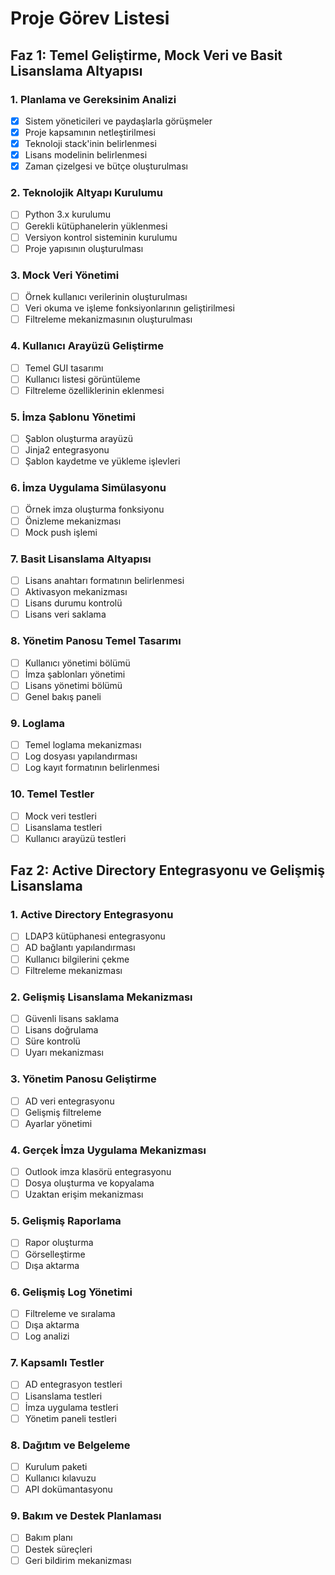 # Proje Görev Listesi

## Faz 1: Temel Geliştirme, Mock Veri ve Basit Lisanslama Altyapısı

### 1. Planlama ve Gereksinim Analizi
- [x] Sistem yöneticileri ve paydaşlarla görüşmeler
- [x] Proje kapsamının netleştirilmesi
- [x] Teknoloji stack'inin belirlenmesi
- [x] Lisans modelinin belirlenmesi
- [x] Zaman çizelgesi ve bütçe oluşturulması

### 2. Teknolojik Altyapı Kurulumu
- [ ] Python 3.x kurulumu
- [ ] Gerekli kütüphanelerin yüklenmesi
- [ ] Versiyon kontrol sisteminin kurulumu
- [ ] Proje yapısının oluşturulması

### 3. Mock Veri Yönetimi
- [ ] Örnek kullanıcı verilerinin oluşturulması
- [ ] Veri okuma ve işleme fonksiyonlarının geliştirilmesi
- [ ] Filtreleme mekanizmasının oluşturulması

### 4. Kullanıcı Arayüzü Geliştirme
- [ ] Temel GUI tasarımı
- [ ] Kullanıcı listesi görüntüleme
- [ ] Filtreleme özelliklerinin eklenmesi

### 5. İmza Şablonu Yönetimi
- [ ] Şablon oluşturma arayüzü
- [ ] Jinja2 entegrasyonu
- [ ] Şablon kaydetme ve yükleme işlevleri

### 6. İmza Uygulama Simülasyonu
- [ ] Örnek imza oluşturma fonksiyonu
- [ ] Önizleme mekanizması
- [ ] Mock push işlemi

### 7. Basit Lisanslama Altyapısı
- [ ] Lisans anahtarı formatının belirlenmesi
- [ ] Aktivasyon mekanizması
- [ ] Lisans durumu kontrolü
- [ ] Lisans veri saklama

### 8. Yönetim Panosu Temel Tasarımı
- [ ] Kullanıcı yönetimi bölümü
- [ ] İmza şablonları yönetimi
- [ ] Lisans yönetimi bölümü
- [ ] Genel bakış paneli

### 9. Loglama
- [ ] Temel loglama mekanizması
- [ ] Log dosyası yapılandırması
- [ ] Log kayıt formatının belirlenmesi

### 10. Temel Testler
- [ ] Mock veri testleri
- [ ] Lisanslama testleri
- [ ] Kullanıcı arayüzü testleri

## Faz 2: Active Directory Entegrasyonu ve Gelişmiş Lisanslama

### 1. Active Directory Entegrasyonu
- [ ] LDAP3 kütüphanesi entegrasyonu
- [ ] AD bağlantı yapılandırması
- [ ] Kullanıcı bilgilerini çekme
- [ ] Filtreleme mekanizması

### 2. Gelişmiş Lisanslama Mekanizması
- [ ] Güvenli lisans saklama
- [ ] Lisans doğrulama
- [ ] Süre kontrolü
- [ ] Uyarı mekanizması

### 3. Yönetim Panosu Geliştirme
- [ ] AD veri entegrasyonu
- [ ] Gelişmiş filtreleme
- [ ] Ayarlar yönetimi

### 4. Gerçek İmza Uygulama Mekanizması
- [ ] Outlook imza klasörü entegrasyonu
- [ ] Dosya oluşturma ve kopyalama
- [ ] Uzaktan erişim mekanizması

### 5. Gelişmiş Raporlama
- [ ] Rapor oluşturma
- [ ] Görselleştirme
- [ ] Dışa aktarma

### 6. Gelişmiş Log Yönetimi
- [ ] Filtreleme ve sıralama
- [ ] Dışa aktarma
- [ ] Log analizi

### 7. Kapsamlı Testler
- [ ] AD entegrasyon testleri
- [ ] Lisanslama testleri
- [ ] İmza uygulama testleri
- [ ] Yönetim paneli testleri

### 8. Dağıtım ve Belgeleme
- [ ] Kurulum paketi
- [ ] Kullanıcı kılavuzu
- [ ] API dokümantasyonu

### 9. Bakım ve Destek Planlaması
- [ ] Bakım planı
- [ ] Destek süreçleri
- [ ] Geri bildirim mekanizması 